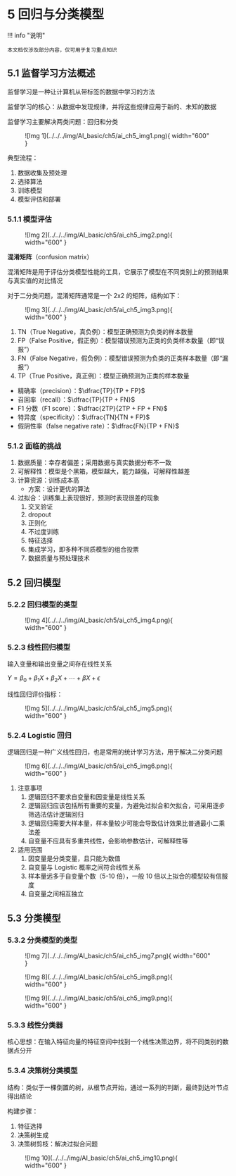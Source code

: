 # 5 回归与分类模型

<!-- !!! tip "说明"

    本文档正在更新中…… -->

!!! info "说明"

    本文档仅涉及部分内容，仅可用于复习重点知识

## 5.1 监督学习方法概述

监督学习是一种让计算机从带标签的数据中学习的方法

监督学习的核心：从数据中发现规律，并将这些规律应用于新的、未知的数据

监督学习主要解决两类问题：回归和分类

<figure markdown="span">
  ![Img 1](../../../img/AI_basic/ch5/ai_ch5_img1.png){ width="600" }
</figure>

典型流程：

1. 数据收集及预处理
2. 选择算法
3. 训练模型
4. 模型评估和部署

### 5.1.1 模型评估

<figure markdown="span">
  ![Img 2](../../../img/AI_basic/ch5/ai_ch5_img2.png){ width="600" }
</figure>

**混淆矩阵**（confusion matrix）

混淆矩阵是用于评估分类模型性能的工具，它展示了模型在不同类别上的预测结果与真实值的对比情况

对于二分类问题，混淆矩阵通常是一个 2x2 的矩阵，结构如下：

<figure markdown="span">
  ![Img 3](../../../img/AI_basic/ch5/ai_ch5_img3.png){ width="600" }
</figure>

<ol>
  <li>TN（True Negative，真负例）：模型正确预测为负类的样本数量</li>
  <li>FP（False Positive，假正例）：模型错误预测为正类的负类样本数量（即“误报”）</li>
  <li>FN（False Negative，假负例）：模型错误预测为负类的正类样本数量（即“漏报”）</li>
  <li>TP（True Positive，真正例）：模型正确预测为正类的样本数量</li>
</ol>

- 精确率（precision）：$\dfrac{TP}{TP + FP}$
- 召回率（recall）：$\dfrac{TP}{TP + FN}$
- F1 分数（F1 score）：$\dfrac{2TP}{2TP + FP + FN}$
- 特异度（specificity）：$\dfrac{TN}{TN + FP}$
- 假阴性率（false negative rate）：$\dfrac{FN}{TP + FN}$

### 5.1.2 面临的挑战

1. 数据质量：幸存者偏差；采用数据与真实数据分布不一致
2. 可解释性：模型是个黑箱，模型越大，能力越强，可解释性越差
3. 计算资源：训练成本高
      - 方案：设计更优的算法
4. 过拟合：训练集上表现很好，预测时表现很差的现象
      1. 交叉验证
      2. dropout
      3. 正则化
      4. 不过度训练
      5. 特征选择
      6. 集成学习，即多种不同质模型的组合投票
      7. 数据质量与预处理技术

## 5.2 回归模型

### 5.2.2 回归模型的类型

<figure markdown="span">
  ![Img 4](../../../img/AI_basic/ch5/ai_ch5_img4.png){ width="600" }
</figure>

### 5.2.3 线性回归模型

输入变量和输出变量之间存在线性关系

$Y = \beta_0 + \beta_1 X + \beta_2 X + \cdots + \beta X + \epsilon$

线性回归评价指标：

<figure markdown="span">
  ![Img 5](../../../img/AI_basic/ch5/ai_ch5_img5.png){ width="600" }
</figure>

### 5.2.4 Logistic 回归

逻辑回归是一种广义线性回归，也是常用的统计学习方法，用于解决二分类问题

<figure markdown="span">
  ![Img 6](../../../img/AI_basic/ch5/ai_ch5_img6.png){ width="600" }
</figure>

1. 注意事项
      1. 逻辑回归不要求自变量和因变量是线性关系
      2. 逻辑回归应该包括所有重要的变量，为避免过拟合和欠拟合，可采用逐步筛选法估计逻辑回归
      3. 逻辑回归需要大样本量，样本量较少可能会导致估计效果比普通最小二乘法差
      4. 自变量不应具有多重共线性，会影响参数估计，可解释性等
2. 适用范围
      1. 因变量是分类变量，且只能为数值
      2. 自变量与 Logistic 概率之间符合线性关系
      3. 样本量远多于自变量个数（5-10 倍），一般 10 倍以上拟合的模型较有信服度
      4. 自变量之间相互独立

## 5.3 分类模型

### 5.3.2 分类模型的类型

<figure markdown="span">
  ![Img 7](../../../img/AI_basic/ch5/ai_ch5_img7.png){ width="600" }
</figure>

<figure markdown="span">
  ![Img 8](../../../img/AI_basic/ch5/ai_ch5_img8.png){ width="600" }
</figure>

<figure markdown="span">
  ![Img 9](../../../img/AI_basic/ch5/ai_ch5_img9.png){ width="600" }
</figure>

### 5.3.3 线性分类器

核心思想：在输入特征向量的特征空间中找到一个线性决策边界，将不同类别的数据点分开

### 5.3.4 决策树分类模型

结构：类似于一棵倒置的树，从根节点开始，通过一系列的判断，最终到达叶节点得出结论

构建步骤：

1. 特征选择
2. 决策树生成
3. 决策树剪枝：解决过拟合问题

<figure markdown="span">
  ![Img 10](../../../img/AI_basic/ch5/ai_ch5_img10.png){ width="600" }
</figure>
